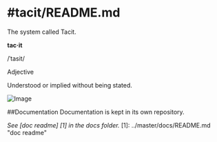 #tacit/README.md
=====

The system called Tacit.

**tac·it**

/ˈtasit/

Adjective

Understood or implied without being stated.

![Image](../master/images/system_overview.png?raw=true)

##Documentation
Documentation is kept in its own repository.

*See [doc readme] [1] in the docs folder.*
[1]: ../master/docs/README.md "doc readme"
